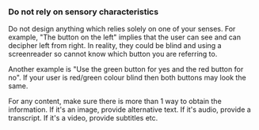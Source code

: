 ### Do not rely on sensory characteristics

Do not design anything which relies solely on one of your senses. For example, "The button on the left" implies that the user can see and can decipher left from right. In reality, they could be blind and using a screenreader so cannot know which button you are referring to.

Another example is "Use the green button for yes and the red button for no". If your user is red/green colour blind then both buttons may look the same.

For any content, make sure there is more than 1 way to obtain the information. If it's an image, provide alternative text. If it's audio, provide a transcript. If it's a video, provide subtitles etc.
